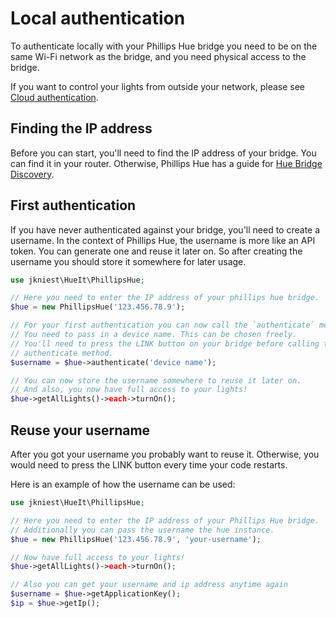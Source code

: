 # Local authentication

To authenticate locally with your Phillips Hue bridge you need to be on the same Wi-Fi network as the bridge, and you need physical access to the bridge.

If you want to control your lights from outside your network, please see [Cloud authentication](/authentication/cloud/).

## Finding the IP address
Before you can start, you'll need to find the IP address of your bridge. You can find it in your
router. Otherwise, Phillips Hue has a guide for [Hue Bridge Discovery](https://developers.meethue.com/develop/application-design-guidance/hue-bridge-discovery/).

## First authentication
If you have never authenticated against your bridge, you'll need to create a username. In the context of Phillips Hue, the username is more like an API token. You can generate one and reuse it later on. So after creating the username you should store it somewhere for later usage.

```php
use jkniest\HueIt\PhillipsHue;

// Here you need to enter the IP address of your phillips hue bridge.
$hue = new PhillipsHue('123.456.78.9');

// For your first authentication you can now call the `authenticate` method.
// You need to pass in a device name. This can be chosen freely.
// You'll need to press the LINK button on your bridge before calling the
// authenticate method. 
$username = $hue->authenticate('device name');

// You can now store the username somewhere to reuse it later on.
// And also, you now have full access to your lights!
$hue->getAllLights()->each->turnOn();
```

## Reuse your username
After you got your username you probably want to reuse it. Otherwise, you would need to press
the LINK button every time your code restarts.

Here is an example of how the username can be used:

```php
use jkniest\HueIt\PhillipsHue;

// Here you need to enter the IP address of your Phillips Hue bridge.
// Additionally you can pass the username the hue instance.
$hue = new PhillipsHue('123.456.78.9', 'your-username');

// Now have full access to your lights!
$hue->getAllLights()->each->turnOn();

// Also you can get your username and ip address anytime again
$username = $hue->getApplicationKey();
$ip = $hue->getIp();
```